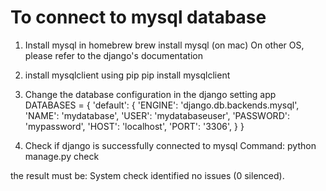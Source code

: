 # To connect to mysql database
1. Install mysql in homebrew
brew install mysql (on mac)
On other OS, please refer to the django's documentation

2. install mysqlclient using pip
pip install mysqlclient

3. Change the database configuration in the django setting app
DATABASES = {
    'default': {
        'ENGINE': 'django.db.backends.mysql',
        'NAME': 'mydatabase',
        'USER': 'mydatabaseuser',
        'PASSWORD': 'mypassword',
        'HOST': 'localhost',
        'PORT': '3306',
    }
}

4. Check if django is successfully connected to mysql
Command: python manage.py check

the result must be: System check identified no issues (0 silenced).